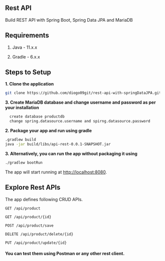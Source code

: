 ## Rest API

Build REST API with Spring Boot, Spring Data JPA and MariaDB

## Requirements

1. Java - 11.x.x

2. Gradle - 6.x.x

## Steps to Setup

**1. Clone the application**

```bash
git clone https://github.com/diogo09git/rest-api-with-springDataJPA.git
```
**3. Create MariaDB database and change username and password as per your installation**

```bash
  create database productdb
  change spring.datasource.username and spirng.datasource.password
```

**2. Package your app and run using gradle**

```bash
.gradlew build
java -jar build/libs/api-rest-0.0.1-SNAPSHOT.jar
```

**3. Alternatively, you can run the app without packaging it using**

```bash
./gradlew bootRun
```

The app will start running at <http://localhost:8080>.

## Explore Rest APIs

The app defines following CRUD APIs.

    GET /api/product
    
    GET /api/product/{id}
    
    POST /api/product/save
    
    DELETE /api/product/delete/{id}
    
    PUT /api/product/update/{id}

#### You can test them using Postman or any other rest client.
